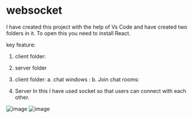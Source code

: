# websocket
I have created this project with the help of Vs Code and have created two folders in it.
To open this you need to install React.

key feature:

1. client folder: 
2. server folder

1. client folder:
   a. chat windows : 
   b. Join chat rooms:
2. Server
   In this I have used socket so that users can connect with each other.
   
![image](https://github.com/user-attachments/assets/68750d34-baf9-41ae-a720-58a7033e7d66)
![image](https://github.com/user-attachments/assets/50308306-638e-411f-869e-4b1b5de69324)
